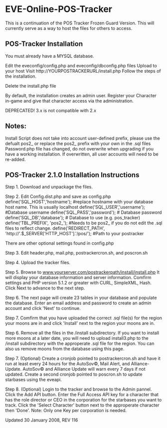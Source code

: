 EVE-Online-POS-Tracker
======================

This is a continuation of the POS Tracker Frozen Guard Version. This will currently serve as a way to host the files for others to access.

POS-Tracker Installation
--------------------------------------------

You must already have a MYSQL database.

Edit the eveconfig/config.php and eveconfig/dbconfig.php files
Upload to your host
Visit http://YOURPOSTRACKERURL/install.php
Follow the steps of the installation.

Delete the install.php file


By default, the installation creates an admin user.
Register your Character in-game and give that character access via the administration.



DEPRECATED! 3.x is not compatible with 2.x

Notes:
--------------------------------------------
Install Script does not take into account user-defined prefix, please use the defualt pos2_ or replace the pos2_ prefix with your own in the .sql files
Password.php file has changed, do not overwrite when upgrading if you have a working installation. If overwritten, all user accounts will need to be re-added.



POS-Tracker 2.1.0 Installation Instructions
--------------------------------------------

Step 1. Download and unpackage the files.

Step 2. Edit Config.dist.php and save as config.php
define('SQL_HOST','hostname'); #replace hostname with your database host name. This is usually localhost
define('SQL_USER','username'); #Database username
define('SQL_PASS','password'); # Database password
define('SQL_DB','database'); # Database to use (e.g. pos_tracker)
define('TBL_PREFIX', 'pos2_'); #Needs to be pos2_ if you do not edit the .sql files to reflect change.
define('REDIRECT_PATH', 'http://'.$_SERVER['HTTP_HOST'].'/pos/'); #Path to your postracker

There are other optional settings found in config.php

Step 3. Edit header.php, mail.php, postrackercron.sh, and poscron.sh

Step 4. Upload the tracker files.

Step 5. Browse to www.yourserver.com/postrackerpath/install/install.php It will display your database information and server information.
	Comfirm settings and PHP version 5.1.2 or greater with CURL, SimpleXML, Hash. Click Next to advance to the next step.

Step 6. The next page will create 23 tables in your database and populate the database. 
	Enter an email address and password to create an admin account and click 'Next' to continue.

Step 7. Comfirm that you have uploaded the correct .sql file(s) for the region your moons are in and click 'Install' next to the region your moons are in.

Step 6. Remove all the files in the /install subdirectory.
	If you want to install more moons at a later date, you will need to upload install3.php to the /install subdirectory with the approperate .sql file for the region.
	You can also us remove moons from the database using this page.

Step 7. (Optional) Create a cronjob pointed to postrackercron.sh and have it run at least every 24 hours for the AutoSov©, Mail Alert, and Alliance-Update. AutoSov© and Alliance Update will warn every 7 days if not updated.
	Create a second cronjob pointed to poscron.sh to update starbases using the eveapi.

Step 8. (Optional) Login to the tracker and browse to the Admin pannel. Click the Add API button.
	Enter the Full Access API key for a character that has the role director or CEO in the corporation for the starbases you want to track.
	Click the 'Select Character' button next to the approperate character then 'Done'. Note: Only one Key per corporation is needed.

Updated 30 January 2008, REV 116
